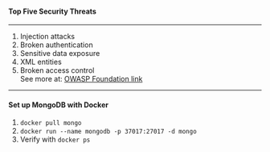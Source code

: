 #### Top Five Security Threats

___

1. Injection attacks
2. Broken authentication
3. Sensitive data exposure
4. XML entities
5. Broken access control <br>
   See more at: [OWASP Foundation link](https://www.owasp.org)

__________________________________

#### Set up MongoDB with Docker

1. `docker pull mongo`
2. `docker run --name mongodb -p 37017:27017 -d mongo`
3. Verify with `docker ps`
